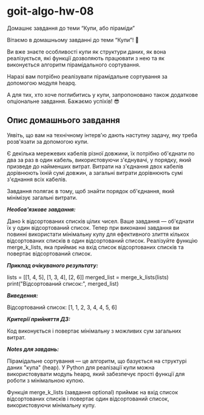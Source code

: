 # goit-algo-hw-08

Домашнє завдання до теми “Купи, або піраміди”

Вітаємо в домашньому завданні до теми “Купи”! 🙂

Ви вже знаєте особливості купи як структури даних, як вона реалізується, які функції дозволяють працювати з нею та як виконується алгоритм пірамідального сортування.

Наразі вам потрібно реалізувати пірамідальне сортування за допомогою модуля heapq.

А для тих, хто хоче поглибитись у купи, запропоновано також додаткове опціональне завдання. Бажаємо успіхів! 😎

## Опис домашнього завдання

Уявіть, що вам на технічному інтерв'ю дають наступну задачу, яку треба розв'язати за допомогою купи.

Є декілька мережевих кабелів різної довжини, їх потрібно об'єднати по два за раз в один кабель, використовуючи з'єднувачі, у порядку, який призведе до найменших витрат. Витрати на з'єднання двох кабелів дорівнюють їхній сумі довжин, а загальні витрати дорівнюють сумі з'єднання всіх кабелів.

Завдання полягає в тому, щоб знайти порядок об'єднання, який мінімізує загальні витрати.

***Необов'язкове завдання:***

Дано k відсортованих списків цілих чисел. Ваше завдання — об'єднати їх у один відсортований список. Тепер при виконанні завдання ви повинні використати мінімальну купу для ефективного злиття кількох відсортованих списків в один відсортований список. Реалізуйте функцію merge_k_lists, яка приймає на вхід список відсортованих списків та повертає відсортований список.

***Приклад очікуваного результату:***

lists = [[1, 4, 5], [1, 3, 4], [2, 6]]
merged_list = merge_k_lists(lists)
print("Відсортований список:", merged_list)

***Виведення:***

Відсортований список: [1, 1, 2, 3, 4, 4, 5, 6]

***Критерії прийняття ДЗ:***

Код виконується і повертає мінімальну з можливих сум загальних витрат.

***Notes для завдань:***

Пірамідальне сортування — це алгоритм, що базується на структурі даних "купа" (heap). У Python для реалізації купи можна використовувати модуль heapq, який забезпечує прості функції для роботи з мінімальною купою.

Функція merge_k_lists (завдання optional) приймає на вхід список відсортованих списків і повертає один відсортований список, використовуючи мінімальну купу.
